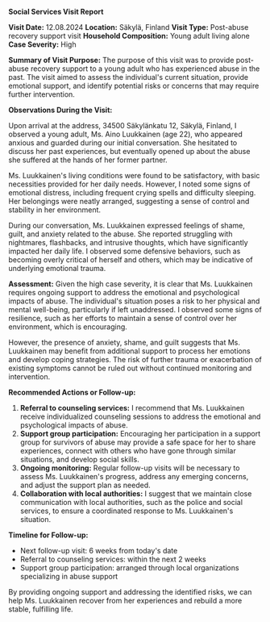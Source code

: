 **Social Services Visit Report**

**Visit Date:** 12.08.2024
**Location:** Säkylä, Finland
**Visit Type:** Post-abuse recovery support visit
**Household Composition:** Young adult living alone
**Case Severity:** High

**Summary of Visit Purpose:**
The purpose of this visit was to provide post-abuse recovery support to a young adult who has experienced abuse in the past. The visit aimed to assess the individual's current situation, provide emotional support, and identify potential risks or concerns that may require further intervention.

**Observations During the Visit:**

Upon arrival at the address, 34500 Säkylänkatu 12, Säkylä, Finland, I observed a young adult, Ms. Aino Luukkainen (age 22), who appeared anxious and guarded during our initial conversation. She hesitated to discuss her past experiences, but eventually opened up about the abuse she suffered at the hands of her former partner.

Ms. Luukkainen's living conditions were found to be satisfactory, with basic necessities provided for her daily needs. However, I noted some signs of emotional distress, including frequent crying spells and difficulty sleeping. Her belongings were neatly arranged, suggesting a sense of control and stability in her environment.

During our conversation, Ms. Luukkainen expressed feelings of shame, guilt, and anxiety related to the abuse. She reported struggling with nightmares, flashbacks, and intrusive thoughts, which have significantly impacted her daily life. I observed some defensive behaviors, such as becoming overly critical of herself and others, which may be indicative of underlying emotional trauma.

**Assessment:**
Given the high case severity, it is clear that Ms. Luukkainen requires ongoing support to address the emotional and psychological impacts of abuse. The individual's situation poses a risk to her physical and mental well-being, particularly if left unaddressed. I observed some signs of resilience, such as her efforts to maintain a sense of control over her environment, which is encouraging.

However, the presence of anxiety, shame, and guilt suggests that Ms. Luukkainen may benefit from additional support to process her emotions and develop coping strategies. The risk of further trauma or exacerbation of existing symptoms cannot be ruled out without continued monitoring and intervention.

**Recommended Actions or Follow-up:**

1. **Referral to counseling services:** I recommend that Ms. Luukkainen receive individualized counseling sessions to address the emotional and psychological impacts of abuse.
2. **Support group participation:** Encouraging her participation in a support group for survivors of abuse may provide a safe space for her to share experiences, connect with others who have gone through similar situations, and develop social skills.
3. **Ongoing monitoring:** Regular follow-up visits will be necessary to assess Ms. Luukkainen's progress, address any emerging concerns, and adjust the support plan as needed.
4. **Collaboration with local authorities:** I suggest that we maintain close communication with local authorities, such as the police and social services, to ensure a coordinated response to Ms. Luukkainen's situation.

**Timeline for Follow-up:**

* Next follow-up visit: 6 weeks from today's date
* Referral to counseling services: within the next 2 weeks
* Support group participation: arranged through local organizations specializing in abuse support

By providing ongoing support and addressing the identified risks, we can help Ms. Luukkainen recover from her experiences and rebuild a more stable, fulfilling life.